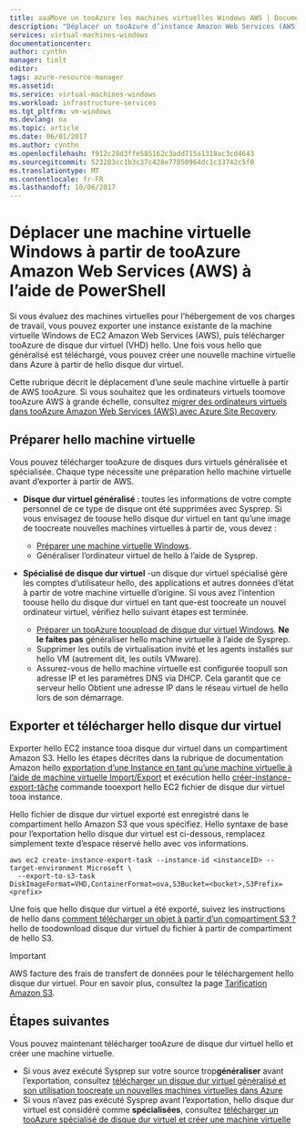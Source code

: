 ```yaml
---
title: aaaMove un tooAzure les machines virtuelles Windows AWS | Documents Microsoft
description: "Déplacer un tooAzure d’instance Amazon Web Services (AWS) EC2 Windows des ordinateurs virtuels à l’aide d’Azure PowerShell."
services: virtual-machines-windows
documentationcenter: 
author: cynthn
manager: timlt
editor: 
tags: azure-resource-manager
ms.assetid: 
ms.service: virtual-machines-windows
ms.workload: infrastructure-services
ms.tgt_pltfrm: vm-windows
ms.devlang: na
ms.topic: article
ms.date: 06/01/2017
ms.author: cynthn
ms.openlocfilehash: f912c28d3ffe585162c3add715a1318ac3cd4643
ms.sourcegitcommit: 523283cc1b3c37c428e77850964dc1c33742c5f0
ms.translationtype: MT
ms.contentlocale: fr-FR
ms.lasthandoff: 10/06/2017
---
```

# <a name="move-a-windows-vm-from-amazon-web-services-aws-tooazure-using-powershell"></a>Déplacer une machine virtuelle Windows à partir de tooAzure Amazon Web Services (AWS) à l’aide de PowerShell

Si vous évaluez des machines virtuelles pour l’hébergement de vos charges de travail, vous pouvez exporter une instance existante de la machine virtuelle Windows de EC2 Amazon Web Services (AWS), puis télécharger tooAzure de disque dur virtuel (VHD) hello. Une fois vous hello que généralisé est téléchargé, vous pouvez créer une nouvelle machine virtuelle dans Azure à partir de hello disque dur virtuel. 

Cette rubrique décrit le déplacement d’une seule machine virtuelle à partir de AWS tooAzure. Si vous souhaitez que les ordinateurs virtuels toomove tooAzure AWS à grande échelle, consultez [migrer des ordinateurs virtuels dans tooAzure Amazon Web Services (AWS) avec Azure Site Recovery](../../site-recovery/site-recovery-migrate-aws-to-azure.md).

## <a name="prepare-hello-vm"></a>Préparer hello machine virtuelle 
 
Vous pouvez télécharger tooAzure de disques durs virtuels généralisée et spécialisée. Chaque type nécessite une préparation hello machine virtuelle avant d’exporter à partir de AWS. 

- **Disque dur virtuel généralisé** : toutes les informations de votre compte personnel de ce type de disque ont été supprimées avec Sysprep. Si vous envisagez de toouse hello disque dur virtuel en tant qu’une image de toocreate nouvelles machines virtuelles à partir de, vous devez : 
 
    * [Préparer une machine virtuelle Windows](prepare-for-upload-vhd-image.md).  
    * Généraliser l’ordinateur virtuel de hello à l’aide de Sysprep.  

 
- **Spécialisé de disque dur virtuel** -un disque dur virtuel spécialisé gère les comptes d’utilisateur hello, des applications et autres données d’état à partir de votre machine virtuelle d’origine. Si vous avez l’intention toouse hello du disque dur virtuel en tant que-est toocreate un nouvel ordinateur virtuel, vérifiez hello suivant étapes est terminée.  
    * [Préparer un tooAzure tooupload de disque dur virtuel Windows](prepare-for-upload-vhd-image.md). **Ne le faites pas** généraliser hello machine virtuelle à l’aide de Sysprep. 
    * Supprimer les outils de virtualisation invité et les agents installés sur hello VM (autrement dit, les outils VMware). 
    * Assurez-vous de hello machine virtuelle est configurée toopull son adresse IP et les paramètres DNS via DHCP. Cela garantit que ce serveur hello Obtient une adresse IP dans le réseau virtuel de hello lors de son démarrage.  


## <a name="export-and-download-hello-vhd"></a>Exporter et télécharger hello disque dur virtuel 

Exporter hello EC2 instance tooa disque dur virtuel dans un compartiment Amazon S3. Hello les étapes décrites dans la rubrique de documentation Amazon hello [exportation d’une Instance en tant qu’une machine virtuelle à l’aide de machine virtuelle Import/Export](http://docs.aws.amazon.com/vm-import/latest/userguide/vmexport.html) et exécution hello [créer-instance-export-tâche](http://docs.aws.amazon.com/cli/latest/reference/ec2/create-instance-export-task.html) commande tooexport hello EC2 fichier de disque dur virtuel tooa instance. 

Hello fichier de disque dur virtuel exporté est enregistré dans le compartiment hello Amazon S3 que vous spécifiez. Hello syntaxe de base pour l’exportation hello disque dur virtuel est ci-dessous, remplacez simplement texte d’espace réservé hello <brackets> avec vos informations.

```
aws ec2 create-instance-export-task --instance-id <instanceID> --target-environment Microsoft \
  --export-to-s3-task DiskImageFormat=VHD,ContainerFormat=ova,S3Bucket=<bucket>,S3Prefix=<prefix>
```

Une fois que hello disque dur virtuel a été exporté, suivez les instructions de hello dans [comment télécharger un objet à partir d’un compartiment S3 ?](http://docs.aws.amazon.com/AmazonS3/latest/user-guide/download-objects.html) hello de toodownload disque dur virtuel du fichier à partir de compartiment de hello S3. 

> [!IMPORTANT]
> AWS facture des frais de transfert de données pour le téléchargement hello disque dur virtuel. Pour en savoir plus, consultez la page [Tarification Amazon S3](https://aws.amazon.com/s3/pricing/).


## <a name="next-steps"></a>Étapes suivantes

Vous pouvez maintenant télécharger tooAzure de disque dur virtuel hello et créer une machine virtuelle. 

- Si vous avez exécuté Sysprep sur votre source trop**généraliser** avant l’exportation, consultez [télécharger un disque dur virtuel généralisé et son utilisation toocreate un nouvelles machines virtuelles dans Azure](upload-generalized-managed.md)
- Si vous n’avez pas exécuté Sysprep avant l’exportation, hello disque dur virtuel est considéré comme **spécialisées**, consultez [télécharger un tooAzure spécialisé de disque dur virtuel et créer une machine virtuelle](create-vm-specialized.md)

 
